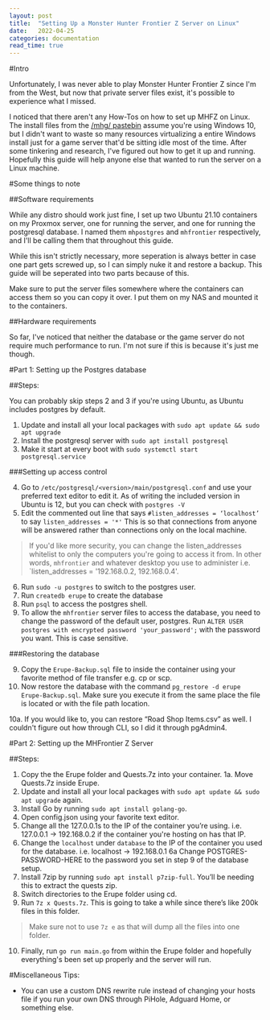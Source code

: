 ```yaml
---
layout: post
title:  "Setting Up a Monster Hunter Frontier Z Server on Linux"
date:   2022-04-25
categories: documentation
read_time: true
---
```


#Intro

Unfortunately, I was never able to play Monster Hunter Frontier Z since I'm from the West, but now that private server files exist, it's possible to experience what I missed.

I noticed that there aren't any How-Tos on how to set up MHFZ on Linux. The install files from the [/mhg/ pastebin](https://pastebin.com/QqAwZSTC) assume you're using Windows 10, but I didn't want to waste so many resources virtualizing a entire Windows install just for a game server that'd be sitting idle most of the time. After some tinkering and research, I've figured out how to get it up and running. Hopefully this guide will help anyone else that wanted to run the server on a Linux machine.

#Some things to note

##Software requirements

While any distro should work just fine, I set up two Ubuntu 21.10 containers on my Proxmox server, one for running the server, and one for running the postgresql database. I named them `mhpostgres` and `mhfrontier` respectively, and I'll be calling them that throughout this guide.

While this isn't strictly necessary, more seperation is always better in case one part gets screwed up, so I can simply nuke it and restore a backup. This guide will be seperated into two parts because of this.

Make sure to put the server files somewhere where the containers can access them so you can copy it over. I put them on my NAS and mounted it to the containers. 

##Hardware requirements

So far, I've noticed that neither the database or the game server do not require much performance to run. I'm not sure if this is because it's just me though.

#Part 1: Setting up the Postgres database

##Steps:

You can probably skip steps 2 and 3 if you're using Ubuntu, as Ubuntu includes postgres by default.
1. Update and install all your local packages with `sudo apt update && sudo apt upgrade`
2. Install the postgresql server with `sudo apt install postgresql`
3. Make it start at every boot with `sudo systemctl start postgresql.service`

###Setting up access control

4. Go to `/etc/postgresql/<version>/main/postgresql.conf` and use your preferred text editor to edit it. As of writing the included version in Ubuntu is 12, but you can check with `postgres -V`
5. Edit the commented out line that says `#listen_addresses = ‘localhost’` to say  `listen_addresses = '*'`
This is so that connections from anyone will be answered rather than connections only on the local machine.

> If you'd like more security, you can change the listen_addresses whitelist to only the computers you're going to access it from. In other words, `mhfrontier` and whatever desktop you use to administer i.e. `listen_addresses = '192.168.0.2, 192.168.0.4'.

6. Run `sudo -u postgres` to switch to the postgres user.
7. Run `createdb erupe` to create the database
8. Run `psql` to access the postgres shell.
9. To allow the `mhfrontier` server files to access the database, you need to change the password of the default user, postgres. Run `ALTER USER postgres with encrypted password 'your_password';` with the password you want. This is case sensitive.

###Restoring the database

9. Copy the `Erupe-Backup.sql` file to inside the container using your favorite method of file transfer e.g. cp or scp.
10. Now restore the database with the command `pg_restore -d erupe Erupe-Backup.sql`. Make sure you execute it from the same place the file is located or with the file path location.

10a. If you would like to, you can restore “Road Shop Items.csv” as well. I couldn't figure out how through CLI, so I did it through pgAdmin4.

#Part 2: Setting up the MHFrontier Z Server

##Steps:
1. Copy the the Erupe folder and Quests.7z into your container. 
1a. Move Quests.7z inside Erupe.
2. Update and install all your local packages with `sudo apt update && sudo apt upgrade` again.
3. Install Go by running `sudo apt install golang-go`.
4. Open config.json using your favorite text editor.
5. Change all the 127.0.0.1s to the IP of the container you’re using. i.e. 127.0.0.1 -> 192.168.0.2 if the container you're hosting on has that IP.
6. Change the `localhost` under `database` to the IP of the container you used for the database. i.e. localhost -> 192.168.0.1
6a Change POSTGRES-PASSWORD-HERE to the password you set in step 9 of the database setup.
7. Install 7zip by running `sudo apt install p7zip-full`. You’ll be needing this to extract the quests zip.
8. Switch directories to the Erupe folder using cd.
9. Run `7z x Quests.7z`. This is going to take a while since there’s like 200k files in this folder.
> Make sure not to use `7z e` as that will dump all the files into one folder.

10. Finally, run `go run main.go` from within the Erupe folder and hopefully everything's been set up properly and the server will run.

#Miscellaneous Tips:
* You can use a custom DNS rewrite rule instead of changing your hosts file if you run your own DNS through PiHole, Adguard Home, or something else.